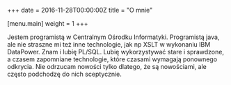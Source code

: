 +++
date = 2016-11-28T00:00:00Z
title = "O mnie"

[menu.main]
	weight = 1
+++

Jestem programistą w Centralnym Ośrodku Informatyki. Programistą java, ale nie straszne mi też inne technologie, jak np XSLT w wykonaniu IBM DataPower. Znam i lubię PL/SQL. Lubię wykorzystywać stare i sprawdzone, a czasem zapomniane technologie, które czasami wymagają ponownego odkrycia. Nie odrzucam nowości tylko dlatego, że są nowościami, ale często podchodzę do nich sceptycznie.